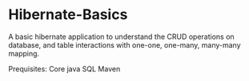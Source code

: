 # Hibernate-Basics

A basic hibernate application to understand the CRUD operations on database, and table interactions with one-one, one-many, many-many mapping.

Prequisites:
Core java
SQL
Maven

